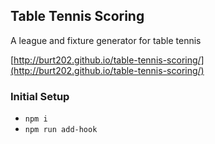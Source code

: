 ## Table Tennis Scoring

A league and fixture generator for table tennis

[http://burt202.github.io/table-tennis-scoring/](http://burt202.github.io/table-tennis-scoring/)

### Initial Setup

- `npm i`
- `npm run add-hook`
